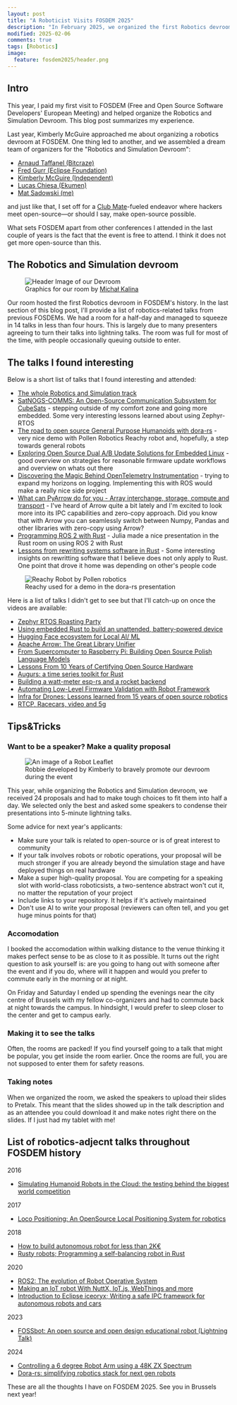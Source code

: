 ```yaml
---
layout: post
title: "A Roboticist Visits FOSDEM 2025"
description: "In February 2025, we organized the first Robotics devroom at FOSDEM. This blog post describes my experience as a first-time FOSDEM attendee and devroom organizer."
modified: 2025-02-06
comments: true
tags: [Robotics]
image:
  feature: fosdem2025/header.png
---
```


## Intro

This year, I paid my first visit to FOSDEM (Free and Open Source Software Developers' European Meeting) and helped organize the Robotics and Simulation Devroom. This blog post summarizes my experience.

<!-- more -->

Last year, Kimberly McGuire approached me about organizing a robotics devroom at FOSDEM. One thing led to another, and we assembled a dream team of organizers for the "Robotics and Simulation Devroom":

* [Arnaud Taffanel (Bitcraze)](https://www.linkedin.com/in/arnaud-taffanel-a5750211)
* [Fred Gurr (Eclipse Foundation)](https://www.linkedin.com/in/fred-g-5388a311/)
* [Kimberly McGuire (Independent)](https://www.linkedin.com/in/knmcguire/)
* [Lucas Chiesa (Ekumen)](https://www.linkedin.com/in/lucaschiesa/)
* [Mat Sadowski (me)](https://www.linkedin.com/in/mateuszsadowski/)

and just like that, I set off for a [Club Mate](https://en.wikipedia.org/wiki/Club-Mate#Culture)-fueled endeavor where hackers meet open-source—or should I say, make open-source possible.

What sets FOSDEM apart from other conferences I attended in the last couple of years is the fact that the event is free to attend. I think it does not get more open-source than this.

## The Robotics and Simulation devroom

<figure class="center">
    <img src="/images/fosdem2025/fosdem_header.jpg" alt="Header Image of our Devroom">
    <figcaption>Graphics for our room by <a href="https://www.michalkalina.com/">Michał Kalina</a></figcaption>
</figure>

Our room hosted the first Robotics devroom in FOSDEM's history. In the last section of this blog post, I'll provide a list of robotics-related talks from previous FOSDEMs. We had a room for a half-day and managed to squeeze in 14 talks in less than four hours. This is largely due to many presenters agreeing to turn their talks into lightning talks. The room was full for most of the time, with people occasionally queuing outside to enter.

## The talks I found interesting

Below is a short list of talks that I found interesting and attended:

* [The whole Robotics and Simulation track](https://fosdem.org/2025/schedule/track/robotics/)
* [SatNOGS-COMMS: An Open-Source Communication Subsystem for CubeSats](https://fosdem.org/2025/schedule/event/fosdem-2025-6024-satnogs-comms-an-open-source-communication-subsystem-for-cubesats/) - stepping outside of my comfort zone and going more embedded. Some very interesting lessons learned about using Zephyr-RTOS
* [The road to open source General Purpose Humanoids with dora-rs](https://fosdem.org/2025/schedule/event/fosdem-2025-5525-the-road-to-open-source-general-purpose-humanoids-with-dora-rs/) - very nice demo with Pollen Robotics Reachy robot and, hopefully, a step towards general robots
* [Exploring Open Source Dual A/B Update Solutions for Embedded Linux](https://fosdem.org/2025/schedule/event/fosdem-2025-6299-exploring-open-source-dual-a-b-update-solutions-for-embedded-linux/) - good overview on strategies for reasonable firmware update workflows and overview on whats out there
* [Discovering the Magic Behind OpenTelemetry Instrumentation](https://fosdem.org/2025/schedule/event/fosdem-2025-4146-discovering-the-magic-behind-opentelemetry-instrumentation/) - trying to expand my horizons on logging. Implementing this with ROS would make a really nice side project
* [What can PyArrow do for you - Array interchange, storage, compute and transport](https://fosdem.org/2025/schedule/event/fosdem-2025-6092-what-can-pyarrow-do-for-you-array-interchange-storage-compute-and-transport/) - I've heard of Arrow quite a bit lately and I'm excited to look more into its IPC capabilities and zero-copy approach. Did you know that with Arrow you can seamlessly switch between Numpy, Pandas and other libraries with zero-copy using Arrow?
* [Programming ROS 2 with Rust](https://fosdem.org/2025/schedule/event/fosdem-2025-6548-programming-ros-2-with-rust/) - Julia made a nice presentation in the Rust room on using ROS 2 with Rust
* [Lessons from rewriting systems software in Rust](https://fosdem.org/2025/schedule/event/fosdem-2025-5088-lessons-from-rewriting-systems-software-in-rust/) - Some interesting insights on rewritting software that I believe does not only apply to Rust. One point that drove it home was depending on other's people code

<figure class="center">
    <img src="/images/fosdem2025/reachy.jpg" alt="Reachy Robot by Pollen robotics">
    <figcaption>Reachy used for a demo in the dora-rs presentation</figcaption>
</figure>

Here is a list of talks I didn't get to see but that I'll catch-up on once the videos are available:

* [Zephyr RTOS Roasting Party](https://fosdem.org/2025/schedule/event/fosdem-2025-5760-zephyr-rtos-roasting-party/)
* [Using embedded Rust to build an unattended, battery-powered device](https://fosdem.org/2025/schedule/event/fosdem-2025-6300-using-embedded-rust-to-build-an-unattended-battery-powered-device/)
* [Hugging Face ecosystem for Local AI/ ML](https://fosdem.org/2025/schedule/event/fosdem-2025-6341-hugging-face-ecosystem-for-local-ai-ml/)
* [Apache Arrow: The Great Library Unifier](https://fosdem.org/2025/schedule/event/fosdem-2025-4801-apache-arrow-the-great-library-unifier/)
* [From Supercomputer to Raspberry Pi: Building Open Source Polish Language Models](https://fosdem.org/2025/schedule/event/fosdem-2025-6660-from-supercomputer-to-raspberry-pi-building-open-source-polish-language-models/)
* [Lessons From 10 Years of Certifying Open Source Hardware](https://fosdem.org/2025/schedule/event/fosdem-2025-4257-lessons-from-10-years-of-certifying-open-source-hardware/)
* [Augurs: a time series toolkit for Rust](https://fosdem.org/2025/schedule/event/fosdem-2025-4668-augurs-a-time-series-toolkit-for-rust/)
* [Building a watt-meter esp-rs and a rocket backend](https://fosdem.org/2025/schedule/event/fosdem-2025-5470-building-a-watt-meter-esp-rs-and-a-rocket-backend/)
* [Automating Low-Level Firmware Validation with Robot Framework](https://fosdem.org/2025/schedule/event/fosdem-2025-5996-automating-low-level-firmware-validation-with-robot-framework/)
* [Infra for Drones: Lessons learned from 15 years of open source robotics](https://fosdem.org/2025/schedule/event/fosdem-2025-6384-infra-for-drones-lessons-learned-from-15-years-of-open-source-robotics-/)
* [RTCP, Racecars, video and 5g](https://fosdem.org/2025/schedule/event/fosdem-2025-5586-rtcp-racecars-video-and-5g/)

## Tips&Tricks

### Want to be a speaker? Make a quality proposal

<figure class="center">
    <img src="/images/fosdem2025/robbie.jpg" alt="An image of a Robot Leaflet">
    <figcaption>Robbie developed by Kimberly to bravely promote our devroom during the event</figcaption>
</figure>

This year, while organizing the Robotics and Simulation devroom, we received 24 proposals and had to make tough choices to fit them into half a day. We selected only the best and asked some speakers to condense their presentations into 5-minute lightning talks.

Some advice for next year's applicants:

* Make sure your talk is related to open-source or is of great interest to community
* If your talk involves robots or robotic operations, your proposal will be much stronger if you are already beyond the simulation stage and have deployed things on real hardware
* Make a super high-quality proposal. You are competing for a speaking slot with world-class roboticsists, a two-sentence abstract won't cut it, no matter the reputation of your project
* Include links to your repository. It helps if it's actively maintained
* Don't use AI to write your proposal (reviewers can often tell, and you get huge minus points for that)

### Accomodation

I booked the accomodation within walking distance to the venue thinking it makes perfect sense to be as close to it as possible. It turns out the right question to ask yourself is: are you going to hang out with someone after the event and if you do, where will it happen and would you prefer to commute early in the morning or at night.

On Friday and Saturday I ended up spending the evenings near the city centre of Brussels with my fellow co-organizers and had to commute back at night towards the campus. In hindsight, I would prefer to sleep closer to the center and get to campus early.

### Making it to see the talks

Often, the rooms are packed! If you find yourself going to a talk that might be popular, you get inside the room earlier. Once the rooms are full, you are not supposed to enter them for safety reasons.

### Taking notes

When we organized the room, we asked the speakers to upload their slides to Pretalx. This meant that the slides showed up in the talk description and as an attendee you could download it and make notes right there on the slides. If I just had my tablet with me!

## List of robotics-adjecnt talks throughout FOSDEM history

2016
* [Simulating Humanoid Robots in the Cloud: the testing behind the biggest world competition](https://archive.fosdem.org/2016/schedule/event/testing_robots_in_the_cloud/)

2017
* [Loco Positioning: An OpenSource Local Positioning System for robotics](https://archive.fosdem.org/2017/schedule/event/loco_positioning_crazyflie/)

2018
* [How to build autonomous robot for less than 2K€](https://archive.fosdem.org/2018/schedule/event/autonomous_robot/)
* [Rusty robots; Programming a self-balancing robot in Rust](https://archive.fosdem.org/2018/schedule/event/rusty_robots/)

2020
* [ROS2: The evolution of Robot Operative System](https://archive.fosdem.org/2020/schedule/event/ema_ros2_evolution/)
* [Making an IoT robot With NuttX, IoT.js, WebThings and more](https://archive.fosdem.org/2020/schedule/event/iotnuttx/)
* [Introduction to Eclipse iceoryx; Writing a safe IPC framework for autonomous robots and cars](https://archive.fosdem.org/2020/schedule/event/ema_iceoryx/)

2023
* [FOSSbot: An open source and open design educational robot (Lightning Talk)](https://archive.fosdem.org/2023/schedule/event/fossbot/)

2024
* [Controlling a 6 degree Robot Arm using a 48K ZX Spectrum](https://archive.fosdem.org/2024/schedule/event/fosdem-2024-2898-controlling-a-6-degree-robot-arm-using-a-48k-zx-spectrum/)
* [Dora-rs: simplifying robotics stack for next gen robots](https://archive.fosdem.org/2024/schedule/event/fosdem-2024-3225-dora-rs-simplifying-robotics-stack-for-next-gen-robots/)


These are all the thoughts I have on FOSDEM 2025. See you in Brussels next year!